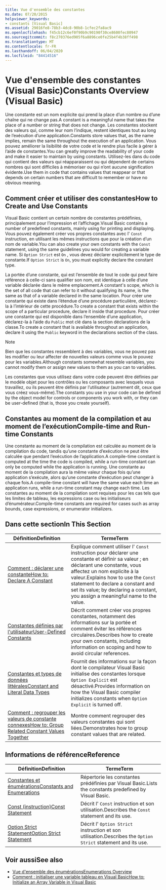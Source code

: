 ```yaml
---
title: Vue d'ensemble des constantes
ms.date: 07/20/2015
helpviewer_keywords:
- constants [Visual Basic]
ms.assetid: 29016fe8-78b3-4dc8-90b8-1cfec2fa8ac9
ms.openlocfilehash: f45cb12c6ef0f90b9c90190f30ce8600fec80947
ms.sourcegitcommit: f8c270376ed905f6a8896ce0fe25b4f4b38ff498
ms.translationtype: MT
ms.contentlocale: fr-FR
ms.lasthandoff: 06/04/2020
ms.locfileid: "84414516"
---
```

# <a name="constants-overview-visual-basic"></a><span data-ttu-id="2f5cd-102">Vue d'ensemble des constantes (Visual Basic)</span><span class="sxs-lookup"><span data-stu-id="2f5cd-102">Constants Overview (Visual Basic)</span></span>
<span data-ttu-id="2f5cd-103">Une constante est un nom explicite qui prend la place d’un nombre ou d’une chaîne qui ne change pas.</span><span class="sxs-lookup"><span data-stu-id="2f5cd-103">A constant is a meaningful name that takes the place of a number or string that does not change.</span></span> <span data-ttu-id="2f5cd-104">Les constantes stockent des valeurs qui, comme leur nom l’indique, restent identiques tout au long de l’exécution d’une application.</span><span class="sxs-lookup"><span data-stu-id="2f5cd-104">Constants store values that, as the name implies, remain the same throughout the execution of an application.</span></span> <span data-ttu-id="2f5cd-105">Vous pouvez améliorer la lisibilité de votre code et le rendre plus facile à gérer à l’aide de constantes.</span><span class="sxs-lookup"><span data-stu-id="2f5cd-105">You can greatly improve the readability of your code and make it easier to maintain by using constants.</span></span> <span data-ttu-id="2f5cd-106">Utilisez-les dans du code qui contient des valeurs qui réapparaissent ou qui dépendent de certains nombres qui sont difficiles à mémoriser ou qui n’ont aucune signification évidente.</span><span class="sxs-lookup"><span data-stu-id="2f5cd-106">Use them in code that contains values that reappear or that depends on certain numbers that are difficult to remember or have no obvious meaning.</span></span>  
  
## <a name="how-to-create-and-use-constants"></a><span data-ttu-id="2f5cd-107">Comment créer et utiliser des constantes</span><span class="sxs-lookup"><span data-stu-id="2f5cd-107">How to Create and Use Constants</span></span>  
 <span data-ttu-id="2f5cd-108">Visual Basic contient un certain nombre de constantes prédéfinies, principalement pour l’impression et l’affichage.</span><span class="sxs-lookup"><span data-stu-id="2f5cd-108">Visual Basic contains a number of predefined constants, mainly using for printing and displaying.</span></span> <span data-ttu-id="2f5cd-109">Vous pouvez également créer vos propres constantes avec l' `Const` instruction, en utilisant les mêmes instructions que pour la création d’un nom de variable.</span><span class="sxs-lookup"><span data-stu-id="2f5cd-109">You can also create your own constants with the `Const` statement, using the same guidelines you would for creating a variable name.</span></span> <span data-ttu-id="2f5cd-110">Si `Option Strict` est `On` , vous devez déclarer explicitement le type de constante.</span><span class="sxs-lookup"><span data-stu-id="2f5cd-110">If `Option Strict` is `On`, you must explicitly declare the constant type.</span></span>  
  
 <span data-ttu-id="2f5cd-111">La portée d’une constante, qui est l’ensemble de tout le code qui peut faire référence à celle-ci sans qualifier son nom, est identique à celle d’une variable déclarée dans le même emplacement.</span><span class="sxs-lookup"><span data-stu-id="2f5cd-111">A constant's scope, which is the set of all code that can refer to it without qualifying its name, is the same as that of a variable declared in the same location.</span></span> <span data-ttu-id="2f5cd-112">Pour créer une constante qui existe dans l’étendue d’une procédure particulière, déclarez-la à l’intérieur de cette procédure.</span><span class="sxs-lookup"><span data-stu-id="2f5cd-112">To create a constant that exists within the scope of a particular procedure, declare it inside that procedure.</span></span> <span data-ttu-id="2f5cd-113">Pour créer une constante qui est disponible dans l’ensemble d’une application, déclarez-la à l’aide du `Public` mot clé dans la section déclarations de la classe.</span><span class="sxs-lookup"><span data-stu-id="2f5cd-113">To create a constant that is available throughout an application, declare it using the `Public` keyword in the declarations section of the class.</span></span>  
  
> [!NOTE]
> <span data-ttu-id="2f5cd-114">Bien que les constantes ressemblent à des variables, vous ne pouvez pas les modifier ou leur affecter de nouvelles valeurs comme vous le pouvez pour les variables.</span><span class="sxs-lookup"><span data-stu-id="2f5cd-114">Although constants somewhat resemble variables, you cannot modify them or assign new values to them as you can to variables.</span></span>  
  
 <span data-ttu-id="2f5cd-115">Les constantes que vous utilisez dans votre code peuvent être définies par le modèle objet pour les contrôles ou les composants avec lesquels vous travaillez, ou ils peuvent être définis par l’utilisateur (autrement dit, ceux que vous créez vous-même).</span><span class="sxs-lookup"><span data-stu-id="2f5cd-115">The constants you use in your code can be defined by the object model for controls or components you work with, or they can be user-defined (that is, those you create yourself).</span></span>  
  
## <a name="compile-time-and-run-time-constants"></a><span data-ttu-id="2f5cd-116">Constantes au moment de la compilation et au moment de l’exécution</span><span class="sxs-lookup"><span data-stu-id="2f5cd-116">Compile-time and Run-time Constants</span></span>  
 <span data-ttu-id="2f5cd-117">Une constante au moment de la compilation est calculée au moment de la compilation du code, tandis qu’une constante d’exécution ne peut être calculée que pendant l’exécution de l’application.</span><span class="sxs-lookup"><span data-stu-id="2f5cd-117">A compile-time constant is computed at the time the code is compiled, while a run-time constant can only be computed while the application is running.</span></span> <span data-ttu-id="2f5cd-118">Une constante au moment de la compilation aura la même valeur chaque fois qu’une application s’exécute, alors qu’une constante d’exécution peut changer à chaque fois.</span><span class="sxs-lookup"><span data-stu-id="2f5cd-118">A compile-time constant will have the same value each time an application runs, while a run-time constant may change each time.</span></span> <span data-ttu-id="2f5cd-119">Les constantes au moment de la compilation sont requises pour les cas tels que les limites de tableau, les expressions case ou les initialiseurs d’énumérateur.</span><span class="sxs-lookup"><span data-stu-id="2f5cd-119">Compile-time constants are required for cases such as array bounds, case expressions, or enumerator initializers.</span></span>  
  
## <a name="in-this-section"></a><span data-ttu-id="2f5cd-120">Dans cette section</span><span class="sxs-lookup"><span data-stu-id="2f5cd-120">In This Section</span></span>  
  
|<span data-ttu-id="2f5cd-121">Définition</span><span class="sxs-lookup"><span data-stu-id="2f5cd-121">Definition</span></span>|<span data-ttu-id="2f5cd-122">Terme</span><span class="sxs-lookup"><span data-stu-id="2f5cd-122">Term</span></span>|  
|---|---|  
|[<span data-ttu-id="2f5cd-123">Comment : déclarer une constante</span><span class="sxs-lookup"><span data-stu-id="2f5cd-123">How to: Declare A Constant</span></span>](how-to-declare-a-constant.md)|<span data-ttu-id="2f5cd-124">Explique comment utiliser l' `Const` instruction pour déclarer une constante et définir sa valeur ; en déclarant une constante, vous affectez un nom explicite à la valeur.</span><span class="sxs-lookup"><span data-stu-id="2f5cd-124">Explains how to use the `Const` statement to declare a constant and set its value; by declaring a constant, you assign a meaningful name to the value.</span></span>|  
|[<span data-ttu-id="2f5cd-125">Constantes définies par l'utilisateur</span><span class="sxs-lookup"><span data-stu-id="2f5cd-125">User-Defined Constants</span></span>](user-defined-constants.md)|<span data-ttu-id="2f5cd-126">Décrit comment créer vos propres constantes, notamment des informations sur la portée et comment éviter les références circulaires.</span><span class="sxs-lookup"><span data-stu-id="2f5cd-126">Describes how to create your own constants, including information on scoping and how to avoid circular references.</span></span>|  
|[<span data-ttu-id="2f5cd-127">Constantes et types de données littérales</span><span class="sxs-lookup"><span data-stu-id="2f5cd-127">Constant and Literal Data Types</span></span>](constant-and-literal-data-types.md)|<span data-ttu-id="2f5cd-128">Fournit des informations sur la façon dont le compilateur Visual Basic initialise des constantes lorsque `Option Explicit` est désactivé.</span><span class="sxs-lookup"><span data-stu-id="2f5cd-128">Provides information on how the Visual Basic compiler initializes constants when `Option Explicit` is turned off.</span></span>|  
|[<span data-ttu-id="2f5cd-129">Comment : regrouper les valeurs de constante connexes</span><span class="sxs-lookup"><span data-stu-id="2f5cd-129">How to: Group Related Constant Values Together</span></span>](how-to-group-related-constant-values-together.md)|<span data-ttu-id="2f5cd-130">Montre comment regrouper des valeurs constantes qui sont liées.</span><span class="sxs-lookup"><span data-stu-id="2f5cd-130">Demonstrates how to group constant values that are related.</span></span>|  
  
## <a name="reference"></a><span data-ttu-id="2f5cd-131">Informations de référence</span><span class="sxs-lookup"><span data-stu-id="2f5cd-131">Reference</span></span>  
  
|<span data-ttu-id="2f5cd-132">Définition</span><span class="sxs-lookup"><span data-stu-id="2f5cd-132">Definition</span></span>|<span data-ttu-id="2f5cd-133">Terme</span><span class="sxs-lookup"><span data-stu-id="2f5cd-133">Term</span></span>|  
|---|---|  
|[<span data-ttu-id="2f5cd-134">Constantes et énumérations</span><span class="sxs-lookup"><span data-stu-id="2f5cd-134">Constants and Enumerations</span></span>](../../../language-reference/constants-and-enumerations.md)|<span data-ttu-id="2f5cd-135">Répertorie les constantes prédéfinies par Visual Basic.</span><span class="sxs-lookup"><span data-stu-id="2f5cd-135">Lists the constants predefined by Visual Basic.</span></span>|  
|[<span data-ttu-id="2f5cd-136">Const (instruction)</span><span class="sxs-lookup"><span data-stu-id="2f5cd-136">Const Statement</span></span>](../../../language-reference/statements/const-statement.md)|<span data-ttu-id="2f5cd-137">Décrit l' `Const` instruction et son utilisation.</span><span class="sxs-lookup"><span data-stu-id="2f5cd-137">Describes the `Const` statement and its use.</span></span>|  
|[<span data-ttu-id="2f5cd-138">Option Strict Statement</span><span class="sxs-lookup"><span data-stu-id="2f5cd-138">Option Strict Statement</span></span>](../../../language-reference/statements/option-strict-statement.md)|<span data-ttu-id="2f5cd-139">Décrit l' `Option Strict` instruction et son utilisation.</span><span class="sxs-lookup"><span data-stu-id="2f5cd-139">Describes the `Option Strict` statement and its use.</span></span>|  
  
## <a name="see-also"></a><span data-ttu-id="2f5cd-140">Voir aussi</span><span class="sxs-lookup"><span data-stu-id="2f5cd-140">See also</span></span>

- [<span data-ttu-id="2f5cd-141">Vue d'ensemble des énumérations</span><span class="sxs-lookup"><span data-stu-id="2f5cd-141">Enumerations Overview</span></span>](enumerations-overview.md)
- [<span data-ttu-id="2f5cd-142">Comment : initialiser une variable tableau en Visual Basic</span><span class="sxs-lookup"><span data-stu-id="2f5cd-142">How to: Initialize an Array Variable in Visual Basic</span></span>](../arrays/how-to-initialize-an-array-variable.md)
